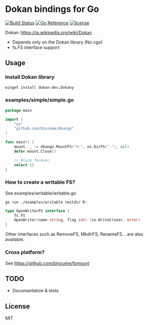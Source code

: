 # Dokan bindings for Go
[![Build Status](https://github.com/binzume/dkango/actions/workflows/test.yaml/badge.svg)](https://github.com/binzume/dkango/actions)
[![Go Reference](https://pkg.go.dev/badge/github.com/binzume/dkango.svg)](https://pkg.go.dev/github.com/binzume/dkango)
[![license](https://img.shields.io/badge/license-MIT-4183c4.svg)](https://github.com/binzume/dkango/blob/master/LICENSE)

Dokan: https://ja.wikipedia.org/wiki/Dokan

- Depends only on the Dokan library (No cgo)
- fs.FS interface support

## Usage

### Install Dokan library

```sh
winget install dokan-dev.Dokany
```

### examples/simple/simple.go

```go
package main

import (
	"os"
	"github.com/binzume/dkango"
)

func main() {
	mount, _ := dkango.MountFS("X:", os.DirFS("."), nil)
	defer mount.Close()

	// Block forever
	select {}
}
```

### How to create a writable FS?

See examples/writable/writable.go

```
go run ./examples/writable testdir R:
```

```go
type OpenWriterFS interface {
	fs.FS
	OpenWriter(name string, flag int) (io.WriteCloser, error)
}
```

Other interfaces such as RemoveFS, MkdirFS, RenameFS... are also available.

### Cross platform?

See https://github.com/binzume/fsmount

## TODO

- Documantation & tests

## License

MIT
